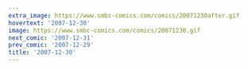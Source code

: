 ```yaml
---
extra_image: https://www.smbc-comics.com/comics/20071230after.gif
hovertext: '2007-12-30'
image: https://www.smbc-comics.com/comics/20071230.gif
next_comic: '2007-12-31'
prev_comic: '2007-12-29'
title: '2007-12-30'
---
```


